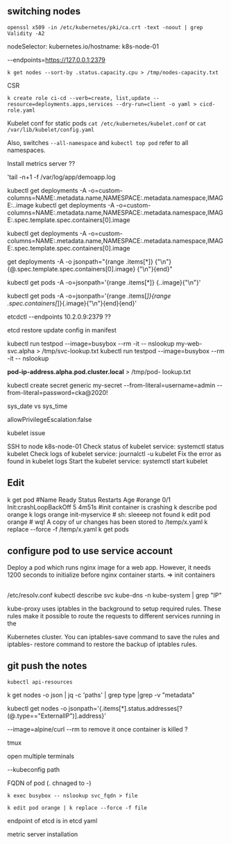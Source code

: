 ## switching nodes


`openssl x509 -in /etc/kubernetes/pki/ca.crt -text -noout | grep Validity -A2`


nodeSelector:
    kubernetes.io/hostname: k8s-node-01

--endpoints=https://127.0.0.1:2379


<!-- readOnly: true in volume mount of container -->

`k get nodes --sort-by .status.capacity.cpu > /tmp/nodes-capacity.txt`


CSR

`k create role ci-cd --verb=create, list,update --resource=deployments.apps,services --dry-run=client -o yaml > cicd-role.yaml`

Kubelet conf for static pods `cat /etc/kubernetes/kubelet.conf` or `cat /var/lib/kubelet/config.yaml`

Also, switches `--all-namespace` and `kubectl top pod` refer to all namespaces.

Install metrics server ??

'tail -n+1 -f
/var/log/app/demoapp.log


kubectl get deployments -A -o=custom-columns=NAME:.metadata.name,NAMESPACE:.metadata.namespace,IMAGE:..image
kubectl get deployments -A -o=custom-columns=NAME:.metadata.name,NAMESPACE:.metadata.namespace,IMAGE:.spec.template.spec.containers[0].image

kubectl get deployments -A -o=custom-columns=NAME:.metadata.name,NAMESPACE:.metadata.namespace,IMAGE:.spec.template.spec.containers[0].image

 get deployments -A -o jsonpath="{range .items[*]} {"\n"} {@.spec.template.spec.containers[0].image} {"\n"}{end}"

 kubectl get pods -A -o=jsonpath='{range .items[*]}
{..image}{"\n"}'

kubectl get pods -A -o=jsonpath='{range .items[*]}{range
.spec.containers[*]}{.image}{"\n"}{end}{end}'




 etcdctl --endpoints 10.2.0.9:2379 ??

 etcd restore update config in manifest

 kubectl run testpod --image=busybox --rm -it -- nslookup
my-web-svc.alpha > /tmp/svc-lookup.txt
kubectl run testpod --image=busybox --rm -it -- nslookup

**pod-ip-address.alpha.pod.cluster.local** > /tmp/pod-
lookup.txt


kubectl create secret generic my-secret --from-literal=username=admin --from-literal=password=cka@2020!

sys_date vs sys_time

allowPrivilegeEscalation:false


kubelet issue

SSH to node k8s-node-01
Check status of kubelet service: systemctl status kubelet
Check logs of kubelet service: journalctl -u kubelet
Fix the error as found in kubelet logs
Start the kubelet service: systemctl start kubelet


## Edit

k get pod
#Name  Ready Status                 Restarts Age 
#orange 0/1  Init:crashLoopBackOff  5        4m51s
#init container is crashing
k describe pod orange
k logs orange init-myservice # sh: sleeeep not found
k edit pod orange # wq! A copy of ur changes has been stored to /temp/x.yaml
k replace --force -f /temp/x.yaml
k get pods

## configure pod to use service account

Deploy a pod which runs nginx image for a web app. However, it needs 1200 seconds to
initialize before nginx container starts. => init containers


## 
/etc/resolv.conf
 kubectl describe svc kube-dns -n kube-system | grep "IP"


 kube-proxy uses iptables in the background to setup required rules.
These rules make it possible to route the requests to different services running in the

Kubernetes cluster. You can iptables-save command to save the rules and iptables-
restore command to restore the backup of iptables rules.

## git push the notes

`kubectl api-resources`

k get nodes -o json | jq -c 'paths' |  grep type |grep -v "metadata"

kubectl get nodes -o jsonpath='{.items[*].status.addresses[?(@.type=="ExternalIP")].address}'

--image=alpine/curl
--rm to remove it once container is killed ?

tmux 

open  multiple terminals

--kubeconfig path


FQDN of pod (. chnaged to -)

`k exec busybox -- nslookup svc_fqdn > file`

`k edit pod orange | k replace --force -f file`

endpoint of etcd is in etcd yaml

metric server installation